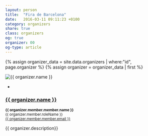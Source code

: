 ```yaml
---
layout: person
title:  "Fira de Barcelona"
date:   2016-03-11 09:11:23 +0100
category: organizers
share: true
class: organizers
og: true
organizer: 00
og-type: article
---
```


{% assign organizer_data = site.data.organizers | where:"id", page.organizer %}
{% assign organizer = organizer_data | first %}
<div class="speaker">
	<div class="photo-wrapper rounded"><img src="/assets/img/sponsors/{{ organizer.logo }}" alt="{{ organizer.name }}" class="img-responsive"></div>
	<ul class="speaker-socials">
		<li><a href="mailto:{{ organizer.email }}"><span class="fa fa-envelope"></span></a></li>
	</ul>
	<h3 class="name"><a href="{{ organizer.url }}">{{ organizer.name }}</a></h3>
	<p class="text-alt"><small><strong>{{ organizer.member.member.name }}</strong><br/>{{ organizer.member.roleName }}<br/><a href="mailto:{{ organizer.member.member.email }}" title="Email to {{ organizer.member.member.name }}">{{ organizer.member.member.email }}</a></small></p>
	<p class="about text-left">{{ organizer.description}} </p>
</div>